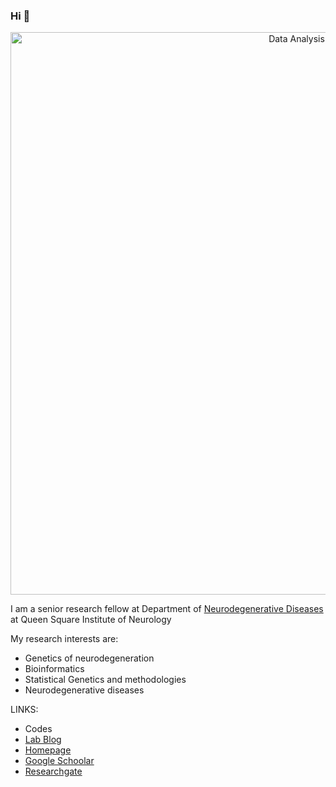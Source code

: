 ### Hi 👋

<p align="center">
<img src="./peakpx.jpg" alt="Data Analysis" width="900">
</p>

I am a senior research fellow at Department of [Neurodegenerative Diseases](https://iris.ucl.ac.uk/iris/browse/profile?upi=MSHOA86) at Queen Square Institute of Neurology

My research interests are:
                                                                
- Genetics of neurodegeneration
- Bioinformatics
- Statistical Genetics and methodologies
- Neurodegenerative diseases


LINKS:
- Codes
- [Lab Blog](https://hardy-lab-statistical-genetics.github.io/)
- [Homepage](https://iris.ucl.ac.uk/iris/browse/profile?upi=MSHOA86)
- [Google Schoolar](https://scholar.google.co.uk/citations?user=T2LfphYAAAAJ&hl=en)
- [Researchgate](https://www.researchgate.net/profile/Maryam-Shoai)
